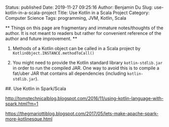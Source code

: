 Status: published
Date: 2019-11-27 09:25:16
Author: Benjamin Du
Slug: use-kotlin-in-a-scala-project
Title: Use Kotlin in a Scala Project
Category: Computer Science
Tags: programming, JVM, Kotlin, Scala

**
Things on this page are fragmentary and immature notes/thoughts of the author.
It is not meant to readers but rather for convenient reference of the author and future improvement.
**

1. Methods of a Kotlin object can be called in a Scala project by `KotlinObject.INSTANCE.methodToCall()`

2. You might need to provide the Kotlin standard library `kotlin-stdlib.jar`
    in order to run the compiled JAR. 
    One way to avoid this is to compile a fat/uber JAR 
    that contains all dependencies (including `kotlin-stdlib.jar`).

##. Use Kotlin in Spark/Scala

http://tomstechnicalblog.blogspot.com/2016/11/using-kotlin-language-with-spark.html?m=1

https://thegmariottiblog.blogspot.com/2017/05/lets-make-apache-spark-more-kotlinesque.html
